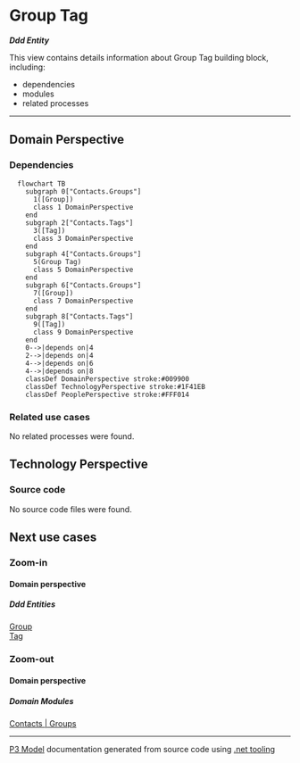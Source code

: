 ﻿
# Group Tag

***Ddd Entity***  

This view contains details information about Group Tag building block, including:
- dependencies
- modules
- related processes  

---



## Domain Perspective


### Dependencies

```mermaid
  flowchart TB
    subgraph 0["Contacts.Groups"]
      1([Group])
      class 1 DomainPerspective
    end
    subgraph 2["Contacts.Tags"]
      3([Tag])
      class 3 DomainPerspective
    end
    subgraph 4["Contacts.Groups"]
      5(Group Tag)
      class 5 DomainPerspective
    end
    subgraph 6["Contacts.Groups"]
      7([Group])
      class 7 DomainPerspective
    end
    subgraph 8["Contacts.Tags"]
      9([Tag])
      class 9 DomainPerspective
    end
    0-->|depends on|4
    2-->|depends on|4
    4-->|depends on|6
    4-->|depends on|8
    classDef DomainPerspective stroke:#009900
    classDef TechnologyPerspective stroke:#1F41EB
    classDef PeoplePerspective stroke:#FFF014
```

### Related use cases

No related processes were found.  

## Technology Perspective


### Source code

No source code files were found.  

## Next use cases


### Zoom-in


#### Domain perspective


##### Ddd Entities

[Group](Group.md)  
[Tag](../Tags/Tag.md)  

### Zoom-out


#### Domain perspective


##### Domain Modules

[Contacts | Groups](Groups-module.md)  

---

[P3 Model](https://github.com/P3-model/P3-model) documentation generated from source code using [.net tooling](https://github.com/P3-model/P3-model-dotnet)